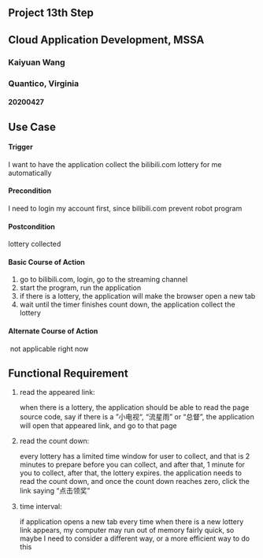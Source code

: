 ## Project 13th Step

## Cloud Application Development, MSSA

### Kaiyuan Wang

### Quantico, Virginia

#### 20200427



## Use Case

#### Trigger

I want to have the application collect the bilibili.com lottery for me automatically

#### Precondition

I need to login my account first, since bilibili.com prevent robot program

#### Postcondition

lottery collected

#### Basic Course of Action

1. go to bilibili.com, login, go to the streaming channel
2. start the program, run the application
3. if there is a lottery, the application will make the browser open a new tab
4. wait until the timer finishes count down, the application collect the lottery

#### Alternate Course of Action

​	not applicable right now

## Functional Requirement

1. read the appeared link:

   when there is a lottery, the application should be able to read the page source code, say if there is a ”小电视“, “流星雨” or “总督”, the application will open that appeared link, and go to that page

2. read the count down:

   every lottery has a limited time window for user to collect, and that is 2 minutes to prepare before you can collect, and after that, 1 minute for you to collect, after that, the lottery expires. the application needs to read the count down, and once the count down reaches zero, click the link saying “点击领奖”

3. time interval:

   if application opens a new tab every time when there is a new lottery link appears, my computer may run out of memory fairly quick, so maybe I need to consider a different way, or a more efficient way to do this

